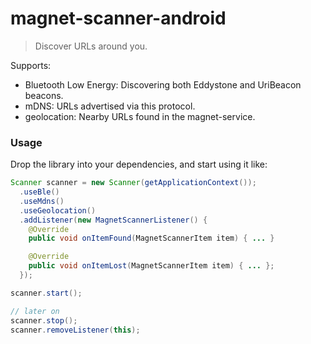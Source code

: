 # magnet-scanner-android

> Discover URLs around you.

Supports:

- Bluetooth Low Energy: Discovering both Eddystone and UriBeacon beacons.
- mDNS: URLs advertised via this protocol.
- geolocation: Nearby URLs found in the magnet-service.

### Usage

Drop the library into your dependencies, and start using it like:

```java
Scanner scanner = new Scanner(getApplicationContext());
  .useBle()
  .useMdns()
  .useGeolocation()
  .addListener(new MagnetScannerListener() {
    @Override
    public void onItemFound(MagnetScannerItem item) { ... }

    @Override
    public void onItemLost(MagnetScannerItem item) { ... };
  });

scanner.start();

// later on
scanner.stop();
scanner.removeListener(this);
```
